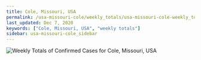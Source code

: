 ```yaml
---
title: Cole, Missouri, USA
permalink: /usa-missouri-cole/weekly_totals/usa-missouri-cole-weekly_totals.html
last_updated: Dec 7, 2020
keywords: ["Cole, Missouri, USA", "weekly totals"]
sidebar: usa-missouri-cole_sidebar
---
```


![Weekly Totals of Confirmed Cases for Cole, Missouri, USA](/covid_tracker/images/graphs/usa-missouri-cole-weekly_totals_graph.png)
